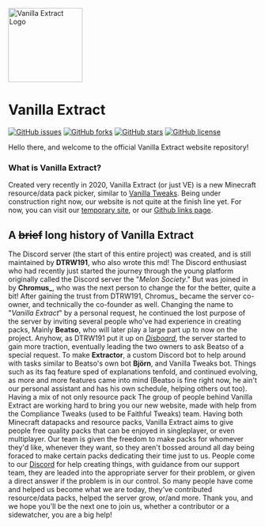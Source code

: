 [<img src="https://cdn.discordapp.com/attachments/750815939687219412/751234992939597954/512x_Circle_Border.png" alt="Vanilla Extract Logo" width="150px" />](https://vanilla-extract.web.app)

# Vanilla Extract
<p>
    <a href="https://github.com/Vanilla-Extract/VanillaExtract/issues"><img alt="GitHub issues" src="https://img.shields.io/github/issues/Vanilla-Extract/VanillaExtract"></a>
    <a href="https://github.com/Vanilla-Extract/VanillaExtract/network"><img alt="GitHub forks" src="https://img.shields.io/github/forks/Vanilla-Extract/VanillaExtract"></a>
    <a href="https://github.com/Vanilla-Extract/VanillaExtract/stargazers"><img alt="GitHub stars" src="https://img.shields.io/github/stars/Vanilla-Extract/VanillaExtract"></a>
    <a href="https://github.com/Vanilla-Extract/VanillaExtract/blob/master/LICENSE"><img alt="GitHub license" src="https://img.shields.io/github/license/Vanilla-Extract/VanillaExtract"></a>
</p>

Hello there, and welcome to the official Vanilla Extract website repository!
### What is Vanilla Extract?
Created very recently in 2020, Vanilla Extract (or just VE) is a new Minecraft resource/data pack picker, similar to [Vanilla Tweaks](https://vanillatweaks.net). Being under construction right now, our website is not quite at the finish line yet. For now, you can visit our [temporary site](https://sites.google.com/view/vanillaextract), or our [Github links page](https://github.com/Vanilla-Extract/TempDownloadLinks/tree/main/Packs).
## A ~~brief~~ long history of Vanilla Extract
The Discord server (the start of this entire project) was created, and is still maintained by **DTRW191**, who also wrote this md! The Discord enthusiast who had recently just started the journey through the young platform originally called the Discord server the "*Melon Society*." But was joined in by **Chromus_**, who was the next person to change the  for the better, quite a bit! After gaining the trust from DTRW191, Chromus_ became the server co-owner, and technically the co-founder as well. Changing the name to "*Vanilla Extract*" by a personal request, he continued the lost purpose of the server by inviting several people who've had experience in creating packs, Mainly **Beatso**, who will later play a large part up to now on the project. Anyhow, as DTRW191 put it up on [*Disboard*](https://disboard.org), the server started to gain more traction, eventually leading the two owners to ask Beatso of a special request. To make **Extractor**, a custom Discord bot to help around with tasks similar to Beatso's own bot **Björn**, and Vanilla Tweaks bot. Things such as its faq feature sped of explanations tenfold, and continued evolving, as more and more features came into mind (Beatso is fine right now, he ain't our personal assistant and has his own schedule, helping others out too). Having a mix of not only resource pack
The group of people behind Vanilla Extract are working hard to bring you our new website, made with help from the Compliance Tweaks (used to be Faithful Tweaks) team. Having both Minecraft datapacks and resource packs, Vanilla Extract aims to give people free quality packs that can be enjoyed in singleplayer, or even multiplayer. Our team is given the freedom to make packs for whomever they'd like, whenever they want, so they aren't bossed around all day being foraced to make certain packs dedicating their time just to us. People come to our [Discord](https://discord.io/vanillaextract) for help creating things, with guidance from our support team, they are leaded into the appropriate server for their problem, or given a direct answer if the problem is in our control. So many people have come and helped us become what we are today, they've contributed resource/data packs, helped the server grow, or/and more. Thank you, and we hope you'll be the next one to join us, whether a contributor or a sidewatcher, you are a big help!

